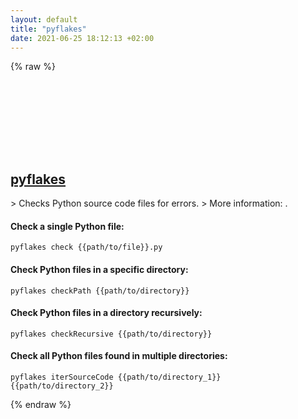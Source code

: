 ```yaml
---
layout: default
title: "pyflakes"
date: 2021-06-25 18:12:13 +02:00
---
```

{% raw %}
<h2 id="pyflakes">
  <a href="/en/common/pyflakes.html">pyflakes</a> <a href="#pyflakes"><svg class="icon">
    <use href="/assets/images/unicode_sprite.svg#link" />
  </svg></a>
</h2>
> Checks Python source code files for errors.
> More information: <https://pypi.org/project/pyflakes>.

#### Check a single Python file:
```shell
pyflakes check {{path/to/file}}.py
```
#### Check Python files in a specific directory:
```shell
pyflakes checkPath {{path/to/directory}}
```
#### Check Python files in a directory recursively:
```shell
pyflakes checkRecursive {{path/to/directory}}
```
#### Check all Python files found in multiple directories:
```shell
pyflakes iterSourceCode {{path/to/directory_1}} {{path/to/directory_2}}
```
{% endraw %}